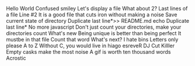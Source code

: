 Hello World
Confused smiley
Let's display a file
What about 2?
Last lines of a file
Line #2
It is a good file that cuts iron without making a noise
Save current state of directory
Duplicate last line*>> README.md
echo Duplicate last line*
No more javascript
Don't just count your directories, make your directories count
What's new
Being unique is better than being perfect
It mustbe in that file
Count that word
What's next?
I hate bins
Letters only please
A to Z
Without C, you would live in hiago
esreveR
DJ Cut Killler
Empty casks make the most noise
A gif is worth ten thousand words
Acrostic
